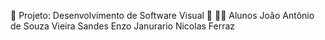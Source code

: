 🌟 Projeto: Desenvolvimento de Software Visual 🌟
👨‍🎓 Alunos
João Antônio de Souza Vieira Sandes
Enzo Janurario
Nicolas Ferraz

